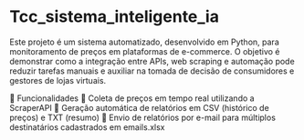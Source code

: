 # Tcc_sistema_inteligente_ia

Este projeto é um sistema automatizado, desenvolvido em Python, para monitoramento de preços em plataformas de e-commerce.
O objetivo é demonstrar como a integração entre APIs, web scraping e automação pode reduzir tarefas manuais e auxiliar na tomada de decisão de consumidores e gestores de lojas virtuais.

🚀 Funcionalidades
🔎 Coleta de preços em tempo real utilizando a ScraperAPI
📝 Geração automática de relatórios em CSV (histórico de preços) e TXT (resumo)
📧 Envio de relatórios por e-mail para múltiplos destinatários cadastrados em emails.xlsx
